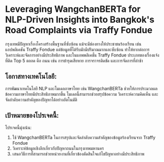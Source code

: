 # Leveraging WangchanBERTa for NLP-Driven Insights into Bangkok's Road Complaints via Traffy Fondue

กรุงเทพมีปัญหาเรื่องโครงสร้างพื้นฐานที่ซับซ้อน แม้จะมีช่องทางให้ประชาชนร้องเรียน เช่น แอปพลิเคชัน Traffy Fondue แต่ข้อมูลที่ได้รับมักมีปริมาณมากและซับซ้อน ทำให้ยากต่อการวิเคราะห์และจัดการอย่างมีประสิทธิภาพ และในแอพพลิเคชั่น Traffy Fondue ประเภทของเรื่องแจ้งที่ติด Top 5 ตลอด คือ ถนน เช่น การชำรุดเสียหาย การจราจรติดขัด และการจัดการที่ล่าช้า

## โอกาสทางเทคโนโลยี:

การพัฒนาเทคโนโลยี NLP และโมเดลภาษาไทย เช่น WangchanBERTa ช่วยให้การประมวลผลข้อความภาษาไทยมีประสิทธิภาพมากขึ้น โมเดลนี้สามารถช่วยสรุปข้อความ วิเคราะห์ความคิดเห็น และจัดลำดับความสำคัญของปัญหาได้อย่างอัตโนมัติ

## เป้าหมายของโปรเจคนี้:
โปรเจคนี้มุ่งเน้น:

1. ใช้ WangchanBERTa ในการสรุปและจัดลำดับความสำคัญของข้อมูลร้องเรียนจาก Traffy Fondue
2. วิเคราะห์ข้อมูลเชิงลึกเกี่ยวกับปัญหาถนนในกรุงเทพมหานคร
3. เสนอวิธีการที่สามารถช่วยหน่วยงานที่เกี่ยวข้องตัดสินใจแก้ไขปัญหาอย่างมีประสิทธิภาพ

